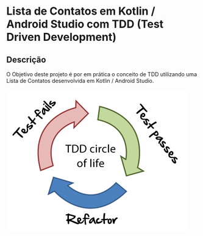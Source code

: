 # Lista de Contatos em Kotlin / Android Studio com TDD (Test Driven Development)

## Descrição

O Objetivo deste projeto é por em prática o conceito de TDD utilizando uma Lista de Contatos desenvolvida em Kotlin / Android Studio.

![TDD](./images/tdd.png)
